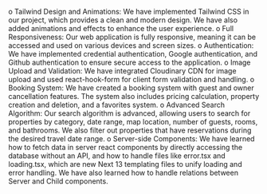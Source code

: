 
o	Tailwind Design and Animations: We have implemented Tailwind CSS in our project, which provides a clean and modern design. We have also added animations and effects to enhance the user experience.
o	Full Responsiveness: Our web application is fully responsive, meaning it can be accessed and used on various devices and screen sizes.
o	Authentication: We have implemented credential authentication, Google authentication, and Github authentication to ensure secure access to the application.
o	Image Upload and Validation: We have integrated Cloudinary CDN for image upload and used react-hook-form for client form validation and handling.
o	Booking System: We have created a booking system with guest and owner cancellation features. The system also includes pricing calculation, property creation and deletion, and a favorites system.
o	Advanced Search Algorithm: Our search algorithm is advanced, allowing users to search for properties by category, date range, map location, number of guests, rooms, and bathrooms. We also filter out properties that have reservations during the desired travel date range.
o	Server-side Components: We have learned how to fetch data in server react components by directly accessing the database without an API, and how to handle files like error.tsx and loading.tsx, which are new Next 13 templating files to unify loading and error handling. We have also learned how to handle relations between Server and Child components.

